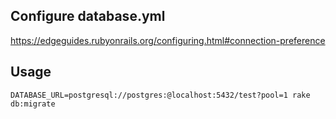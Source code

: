 ## Configure database.yml

https://edgeguides.rubyonrails.org/configuring.html#connection-preference

## Usage

```
DATABASE_URL=postgresql://postgres:@localhost:5432/test?pool=1 rake db:migrate
```
